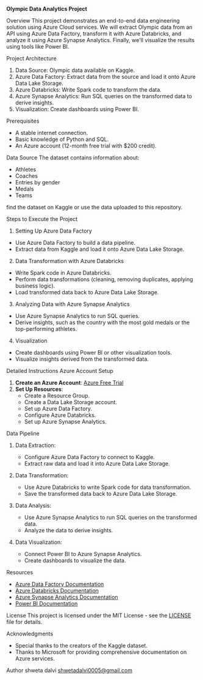 **Olympic Data Analytics Project**

 Overview
This project demonstrates an end-to-end data engineering solution using Azure Cloud services. We will extract Olympic data from an API using Azure Data Factory, transform it with Azure Databricks, and analyze it using Azure Synapse Analytics. Finally, we'll visualize the results using tools like Power BI.

 Project Architecture
1. Data Source: Olympic data available on Kaggle.
2. Azure Data Factory: Extract data from the source and load it onto Azure Data Lake Storage.
3. Azure Databricks: Write Spark code to transform the data.
4. Azure Synapse Analytics: Run SQL queries on the transformed data to derive insights.
5. Visualization: Create dashboards using Power BI.

Prerequisites
- A stable internet connection.
- Basic knowledge of Python and SQL.
- An Azure account (12-month free trial with $200 credit).

Data Source
The dataset contains information about:
- Athletes
- Coaches
- Entries by gender
- Medals
- Teams

find the dataset on Kaggle or use the data uploaded to this repository.

 Steps to Execute the Project

1. Setting Up Azure Data Factory
- Use Azure Data Factory to build a data pipeline.
- Extract data from Kaggle and load it onto Azure Data Lake Storage.

2. Data Transformation with Azure Databricks
- Write Spark code in Azure Databricks.
- Perform data transformations (cleaning, removing duplicates, applying business logic).
- Load transformed data back to Azure Data Lake Storage.

3. Analyzing Data with Azure Synapse Analytics
- Use Azure Synapse Analytics to run SQL queries.
- Derive insights, such as the country with the most gold medals or the top-performing athletes.

4. Visualization
- Create dashboards using Power BI or other visualization tools.
- Visualize insights derived from the transformed data.

Detailed Instructions
Azure Account Setup
1. **Create an Azure Account**: [Azure Free Trial](https://azure.microsoft.com/en-us/free/)
2. **Set Up Resources**:
    - Create a Resource Group.
    - Create a Data Lake Storage account.
    - Set up Azure Data Factory.
    - Configure Azure Databricks.
    - Set up Azure Synapse Analytics.

Data Pipeline
1. Data Extraction:
    - Configure Azure Data Factory to connect to Kaggle.
    - Extract raw data and load it into Azure Data Lake Storage.

2. Data Transformation:
    - Use Azure Databricks to write Spark code for data transformation.
    - Save the transformed data back to Azure Data Lake Storage.

3. Data Analysis:
    - Use Azure Synapse Analytics to run SQL queries on the transformed data.
    - Analyze the data to derive insights.

4. Data Visualization:
    - Connect Power BI to Azure Synapse Analytics.
    - Create dashboards to visualize the data.

Resources
- [Azure Data Factory Documentation](https://docs.microsoft.com/en-us/azure/data-factory/)
- [Azure Databricks Documentation](https://docs.microsoft.com/en-us/azure/databricks/)
- [Azure Synapse Analytics Documentation](https://docs.microsoft.com/en-us/azure/synapse-analytics/)
- [Power BI Documentation](https://docs.microsoft.com/en-us/power-bi/)

 License
This project is licensed under the MIT License - see the [LICENSE](LICENSE) file for details.

Acknowledgments
- Special thanks to the creators of the Kaggle dataset.
- Thanks to Microsoft for providing comprehensive documentation on Azure services.

 Author
shweta dalvi
shwetadalvi0005@gmail.com

